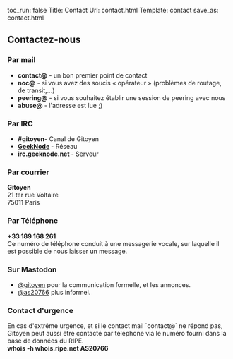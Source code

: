 toc_run: false
Title: Contact
Url: contact.html
Template: contact
save_as: contact.html


<h2>Contactez-nous</h2>



<h3>Par mail</h3>
<div class="row">
<section class="mails">
	<ul>
		<li> <strong>contact@</strong> - un bon premier point de contact</li>
		<li> <strong>noc@</strong> - si vous avez des soucis « opérateur » (problèmes de routage, de transit,…)</li>
		<li> <strong>peering@</strong> - si vous souhaitez établir une session de peering avec nous </li>
		<li> <strong>abuse@</strong> - l'adresse est lue ;)</li>
	</ul>
</section>
</div>


<h3>Par IRC</h3>
<div class="row">
<section class="irc">
	<ul>
	<li><strong>#gitoyen</strong>- Canal de Gitoyen</li>
	<li><strong><a href="http://geeknode.net">GeekNode</a> </strong>- Réseau</li>
	<li><strong>irc.geeknode.net </strong>- Serveur</li>
	</ul>
</section>
</div>


<h3>Par courrier</h3>
<div class="row">
<section class="courrier">
	<p class="adresse">
	    <strong>Gitoyen<br></strong>
	    21 ter rue Voltaire<br>
	    75011 Paris
	</p>
</section>
</div>

<h3>Par Téléphone</h3>
<div class="row">
<section class="telephone">
  <p class="telephone">
	    <strong>+33 189 168 261<br></strong>
	    Ce numéro de téléphone conduit à une messagerie vocale, sur laquelle il est possible de nous laisser un message.
	</p>
</section>
</div>

<h3>Sur Mastodon</h3>
<div class="row">
<section class="cpt-mastodon">
	<ul>
		<li><a href="https://mamot.fr/@gitoyen">@gitoyen</a> pour la communication formelle, et les annonces.</li>
		<li><a href="https://mstdn.fr/@as20766">@as20766</a> plus informel.</li>
	</ul>
</section>
</div>


<h3>Contact d'urgence</h3>
<div class="row">
<section class="urgence">
	En cas d'extrême urgence, et si le contact mail `contact@` ne répond pas,
	Gitoyen peut aussi être contacté par téléphone via le numéro fourni dans la
	base de données du RIPE.<br>
	<strong>whois -h whois.ripe.net AS20766</strong>
</section>
</div>
